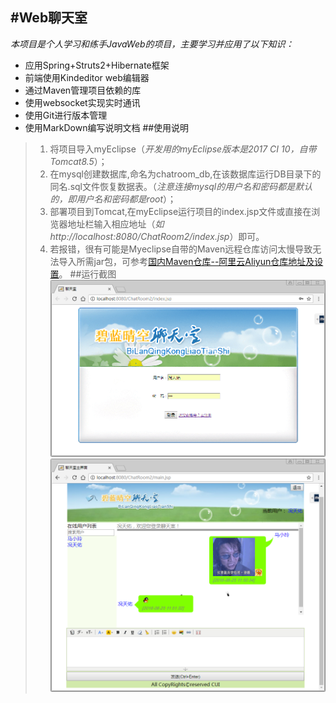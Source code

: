 ﻿#Web聊天室
----
*本项目是个人学习和练手JavaWeb的项目，主要学习并应用了以下知识：*

* 应用Spring+Struts2+Hibernate框架
* 前端使用Kindeditor web编辑器
* 通过Maven管理项目依赖的库
* 使用websocket实现实时通讯
* 使用Git进行版本管理
* 使用MarkDown编写说明文档
##使用说明
>1. 将项目导入myEclipse（*开发用的myEclipse版本是2017 CI 10，自带Tomcat8.5*）；
>2. 在mysql创建数据库,命名为chatroom_db,在该数据库运行DB目录下的同名.sql文件恢复数据表。（*注意连接mysql的用户名和密码都是默认的，即用户名和密码都是root*）；
>3. 部署项目到Tomcat,在myEclipse运行项目的index.jsp文件或直接在浏览器地址栏输入相应地址（*如http://localhost:8080/ChatRoom2/index.jsp*）即可。
>4. 若报错，很有可能是Myeclipse自带的Maven远程仓库访问太慢导致无法导入所需jar包，可参考[国内Maven仓库--阿里云Aliyun仓库地址及设置][1]。
##运行截图
![预览图1][2]
![预览图2][3]

  [1]: https://blog.csdn.net/dsblt001/article/details/79485668
  [2]: https://raw.githubusercontent.com/Treyoo/ChatRoom2/dev/src/main/webapp/images/preview1.png
  [3]: https://raw.githubusercontent.com/Treyoo/ChatRoom2/dev/src/main/webapp/images/preview2.png